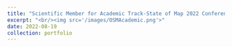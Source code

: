 ```yaml
---
title: "Scientific Member for Academic Track-State of Map 2022 Conference"
excerpt: "<br/><img src='/images/OSMAcademic.png'>"
date: 2022-08-19
collection: portfolio
---
```

